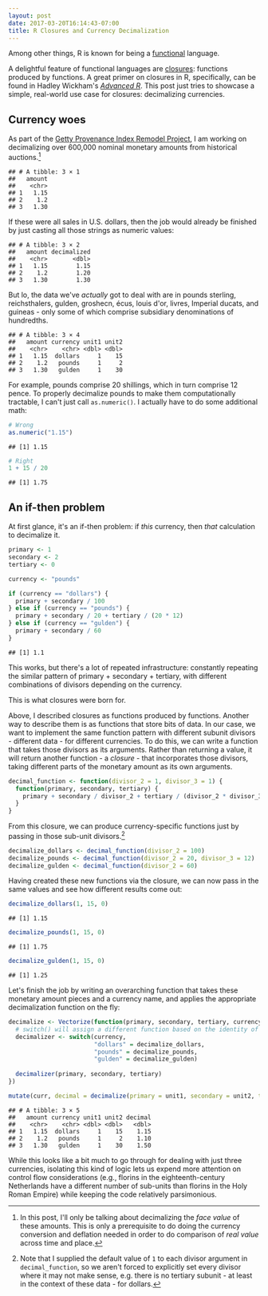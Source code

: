 ```yaml
---
layout: post
date: 2017-03-20T16:14:43-07:00
title: R Closures and Currency Decimalization
---
```


Among other things, R is known for being a [functional](https://en.wikipedia.org/wiki/Functional_programming) language.

A delightful feature of functional languages are [closures](https://en.wikipedia.org/wiki/Closure_(computer_programming)): functions produced by functions. A great primer on closures in R, specifically, can be found in Hadley Wickham's [*Advanced R*](http://adv-r.had.co.nz/Functional-programming.html#closures). This post just tries to showcase a simple, real-world use case for closures: decimalizing currencies.

Currency woes
-------------

As part of the [Getty Provenance Index Remodel Project](http://www.getty.edu/provenance_remodel), I am working on decimalizing over 600,000 nominal monetary amounts from historical auctions.[^1]

    ## # A tibble: 3 × 1
    ##   amount
    ##    <chr>
    ## 1   1.15
    ## 2    1.2
    ## 3   1.30

If these were all sales in U.S. dollars, then the job would already be finished by just casting all those strings as numeric values:

    ## # A tibble: 3 × 2
    ##   amount decimalized
    ##    <chr>       <dbl>
    ## 1   1.15        1.15
    ## 2    1.2        1.20
    ## 3   1.30        1.30

But lo, the data we've *actually* got to deal with are in pounds sterling, reichsthalers, gulden, groshecn, écus, louis d'or, livres, Imperial ducats, and guineas - only some of which comprise subsidiary denominations of hundredths.

    ## # A tibble: 3 × 4
    ##   amount currency unit1 unit2
    ##    <chr>    <chr> <dbl> <dbl>
    ## 1   1.15  dollars     1    15
    ## 2    1.2   pounds     1     2
    ## 3   1.30   gulden     1    30

For example, pounds comprise 20 shillings, which in turn comprise 12 pence. To properly decimalize pounds to make them computationally tractable, I can't just call `as.numeric()`. I actually have to do some additional math:

``` r
# Wrong
as.numeric("1.15")
```

    ## [1] 1.15

``` r
# Right
1 + 15 / 20
```

    ## [1] 1.75

An if-then problem
------------------

At first glance, it's an if-then problem: if _this_ currency, then _that_ calculation to decimalize it.

``` r
primary <- 1
secondary <- 2
tertiary <- 0

currency <- "pounds"

if (currency == "dollars") {
  primary + secondary / 100
} else if (currency == "pounds") {
  primary + secondary / 20 + tertiary / (20 * 12)
} else if (currency == "gulden") {
  primary + secondary / 60
}
```

    ## [1] 1.1

This works, but there's a lot of repeated infrastructure: constantly repeating the similar pattern of primary + secondary + tertiary, with different combinations of divisors depending on the currency.

This is what closures were born for.

Above, I described closures as functions produced by functions. Another way to describe them is as functions that store bits of data. In our case, we want to implement the same function pattern with different subunit divisors - different data - for different currencies. To do this, we can write a function that takes those divisors as its arguments. Rather than returning a value, it will return another function - a *closure* - that incorporates those divisors, taking different parts of the monetary amount as its own arguments.

``` r
decimal_function <- function(divisor_2 = 1, divisor_3 = 1) {
  function(primary, secondary, tertiary) {
    primary + secondary / divisor_2 + tertiary / (divisor_2 * divisor_3)
  }
}
```

From this closure, we can produce currency-specific functions just by passing in those sub-unit divisors.[^2]

``` r
decimalize_dollars <- decimal_function(divisor_2 = 100)
decimalize_pounds <- decimal_function(divisor_2 = 20, divisor_3 = 12)
decimalize_gulden <- decimal_function(divisor_2 = 60)
```

Having created these new functions via the closure, we can now pass in the same values and see how different results come out:

``` r
decimalize_dollars(1, 15, 0)
```

    ## [1] 1.15

``` r
decimalize_pounds(1, 15, 0)
```

    ## [1] 1.75

``` r
decimalize_gulden(1, 15, 0)
```

    ## [1] 1.25

Let's finish the job by writing an overarching function that takes these monetary amount pieces and a currency name, and applies the appropriate decimalization function on the fly:

``` r
decimalize <- Vectorize(function(primary, secondary, tertiary, currency) {
  # switch() will assign a different function based on the identity of 'currency'
  decimalizer <- switch(currency,
                        "dollars" = decimalize_dollars,
                        "pounds" = decimalize_pounds,
                        "gulden" = decimalize_gulden)
  
  decimalizer(primary, secondary, tertiary)
})

mutate(curr, decimal = decimalize(primary = unit1, secondary = unit2, tertiary = 0, currency = currency))
```

    ## # A tibble: 3 × 5
    ##   amount currency unit1 unit2 decimal
    ##    <chr>    <chr> <dbl> <dbl>   <dbl>
    ## 1   1.15  dollars     1    15    1.15
    ## 2    1.2   pounds     1     2    1.10
    ## 3   1.30   gulden     1    30    1.50

While this looks like a bit much to go through for dealing with just three currencies, isolating this kind of logic lets us expend more attention on control flow considerations (e.g., florins in the eighteenth-century Netherlands have a different number of sub-units than florins in the Holy Roman Empire) while keeping the code relatively parsimonious.

[^1]: In this post, I'll only be talking about decimalizing the *face value* of these amounts. This is only a prerequisite to do doing the currency conversion and deflation needed in order to do comparison of *real value* across time and place.

[^2]: Note that I supplied the default value of `1` to each divisor argument in `decimal_function`, so we aren't forced to explicitly set every divisor where it may not make sense, e.g. there is no tertiary subunit - at least in the context of these data - for dollars.
